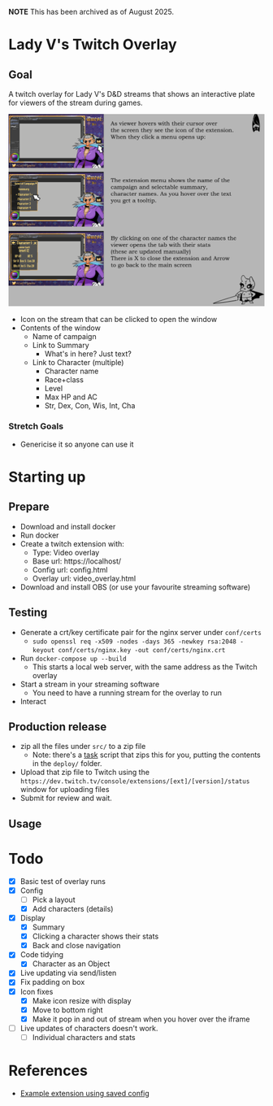 **NOTE** This has been archived as of August 2025.

# Lady V's Twitch Overlay

## Goal

A twitch overlay for Lady V's D&D streams that shows an interactive plate for viewers of the stream during games.

![Mockup](mockup.png)

* Icon on the stream that can be clicked to open the window
* Contents of the window
  * Name of campaign
  * Link to Summary
    * What's in here? Just text?
  * Link to Character (multiple)
    * Character name
    * Race+class
    * Level
    * Max HP and AC
    * Str, Dex, Con, Wis, Int, Cha

### Stretch Goals

* Genericise it so anyone can use it

# Starting up

## Prepare

* Download and install docker
* Run docker
* Create a twitch extension with:
  * Type: Video overlay
  * Base url: https://localhost/
  * Config url: config.html
  * Overlay url: video_overlay.html
* Download and install OBS (or use your favourite streaming software)

## Testing

* Generate a crt/key certificate pair for the nginx server under `conf/certs`
  * `sudo openssl req -x509 -nodes -days 365 -newkey rsa:2048 -keyout conf/certs/nginx.key -out conf/certs/nginx.crt`
* Run `docker-compose up --build`
  * This starts a local web server, with the same address as the Twitch overlay
* Start a stream in your streaming software
  * You need to have a running stream for the overlay to run
* Interact

## Production release

* zip all the files under `src/` to a zip file
  * Note: there's a [task](https://taskfile.dev) script that zips this for you, putting the contents in the `deploy/` folder.
* Upload that zip file to Twitch using the `https://dev.twitch.tv/console/extensions/[ext]/[version]/status` window for uploading files
* Submit for review and wait.

## Usage

# Todo

* [x] Basic test of overlay runs
* [x] Config
  * [ ] Pick a layout
  * [x] Add characters (details)
* [x] Display
  * [x] Summary
  * [x] Clicking a character shows their stats
  * [x] Back and close navigation
* [x] Code tidying
  * [x] Character as an Object
* [x] Live updating via send/listen
* [x] Fix padding on box
* [x] Icon fixes
  * [x] Make icon resize with display
  * [x] Move to bottom right
  * [x] Make it pop in and out of stream when you hover over the iframe
* [ ] Live updates of characters doesn't work.
  * [ ] Individual characters and stats

# References

* [Example extension using saved config](https://github.com/twitchdev/bot-commander)
